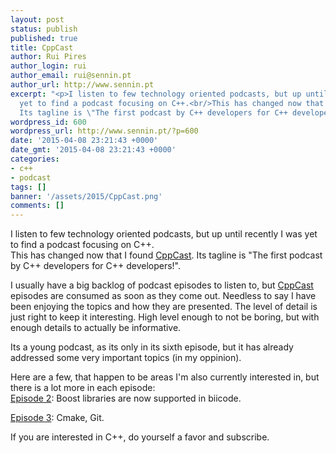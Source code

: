 ```yaml
---
layout: post
status: publish
published: true
title: CppCast
author: Rui Pires
author_login: rui
author_email: rui@sennin.pt
author_url: http://www.sennin.pt
excerpt: "<p>I listen to few technology oriented podcasts, but up until recently I was
  yet to find a podcast focusing on C++.<br/>This has changed now that I found <a href=\"http://cppcast.com/\">CppCast</a>.
  Its tagline is \"The first podcast by C++ developers for C++ developers!\".</p><p>&nbsp;</p>"
wordpress_id: 600
wordpress_url: http://www.sennin.pt/?p=600
date: '2015-04-08 23:21:43 +0000'
date_gmt: '2015-04-08 23:21:43 +0000'
categories:
- c++
- podcast
tags: []
banner: '/assets/2015/CppCast.png'
comments: []
---
```

<p>I listen to few technology oriented podcasts, but up until recently I was yet to find a podcast focusing on C++.<br />
This has changed now that I found <a href="http://cppcast.com/">CppCast</a>. Its tagline is "The first podcast by C++ developers for C++ developers!".</p>
<p><a id="more"></a><a id="more-600"></a>I usually have a big backlog of podcast episodes to listen to, but <a href="http://cppcast.com/">CppCast</a> episodes are consumed as soon as they come out. Needless to say I have been enjoying the topics and how they are presented. The level of detail is just right to keep it interesting. High level enough to not be boring, but with enough details to actually be informative.</p>
<p>Its a young podcast, as its only in its sixth episode, but it has already addressed some very important topics (in my oppinion).</p>
<p>Here are a few, that happen to be areas I'm also currently interested in, but there is a lot more in each episode:<br />
<a href="http://cppcast.com/2015/03/jason-turner/">Episode 2</a>: Boost libraries are now supported in biicode.</p>
<p><a href="http://cppcast.com/2015/03/david-sankel/">Episode 3</a>: Cmake, Git.</p>
<p>If you are interested in C++, do yourself a favor and subscribe.</p>
